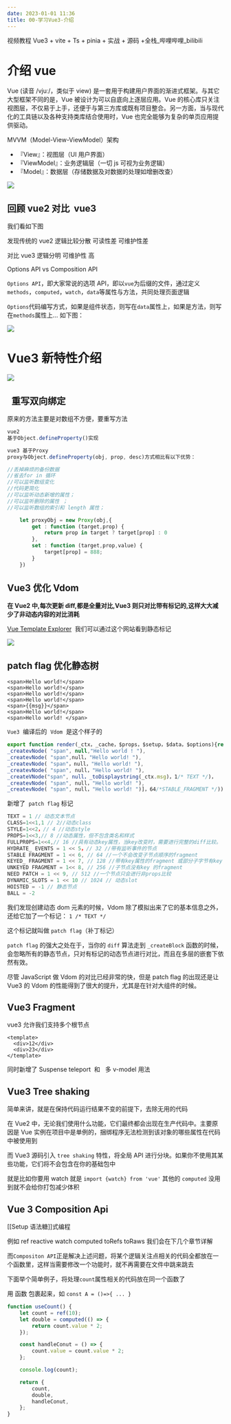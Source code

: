 ```yaml
---
date: 2023-01-01 11:36
title: 00-学习Vue3-介绍
---
```


视频教程 Vue3 + vite + Ts + pinia + 实战 + 源码 +全栈_哔哩哔哩_bilibili

# 介绍 vue

Vue (读音 /vjuː/，类似于 view) 是一套用于构建用户界面的渐进式框架。与其它大型框架不同的是，Vue 被设计为可以自底向上逐层应用。Vue 的核心库只关注视图层，不仅易于上手，还便于与第三方库或既有项目整合。另一方面，当与现代化的工具链以及各种支持类库结合使用时，Vue 也完全能够为复杂的单页应用提供驱动。

MVVM（Model-View-ViewModel）架构

- 『View』：视图层（UI 用户界面）
- 『ViewModel』：业务逻辑层（一切 js 可视为业务逻辑）
- 『Model』：数据层（存储数据及对数据的处理如增删改查）

![](./_images/image-2023-02-21_16-37-37-916-00-学习Vue3-介绍.png)

## 回顾 vue2 对比  vue3 

我们看如下图

发现传统的 vue2 逻辑比较分散 可读性差 可维护性差

对比 vue3 逻辑分明 可维护性 高

Options API vs Composition API

`Options API`，即大家常说的选项 API，即以`vue`为后缀的文件，通过定义`methods`，`computed`，`watch`，`data`等属性与方法，共同处理页面逻辑

`Options`代码编写方式，如果是组件状态，则写在`data`属性上，如果是方法，则写在`methods`属性上...
如下图：

![](./_images/image-2023-01-01_11-48-31-002-学习Vue3.png)

# Vue3 新特性介绍

![](./_images/image-2023-01-01_11-42-35-691-学习Vue3.png)

##   重写双向绑定

原来的方法主要是对数组不方便，要重写方法

```ts
vue2
基于Object.defineProperty()实现

vue3 基于Proxy
proxy与Object.defineProperty(obj, prop, desc)方式相比有以下优势：

//丢掉麻烦的备份数据
//省去for in 循环
//可以监听数组变化
//代码更简化
//可以监听动态新增的属性；
//可以监听删除的属性 ；
//可以监听数组的索引和 length 属性；

    let proxyObj = new Proxy(obj,{
        get : function (target,prop) {
            return prop in target ? target[prop] : 0
        },
        set : function (target,prop,value) {
            target[prop] = 888;
        }
    })
```

## Vue3 优化 Vdom

**在 Vue2 中,每次更新 diff,都是全量对比,Vue3 则只对比带有标记的,这样大大减少了非动态内容的对比消耗**

[Vue Template Explorer](https://vue-next-template-explorer.netlify.app/ "Vue Template Explorer")  我们可以通过这个网站看到静态标记

![](./_images/image-2023-01-01_11-43-32-177-学习Vue3.png)

## patch flag 优化静态树

```vue
<span>Hello world!</span>
<span>Hello world!</span>
<span>Hello world!</span>
<span>Hello world!</span>
<span>{{msg}}</span>
<span>Hello world!</span>
<span>Hello world! </span>
```

`Vue3`  编译后的  `Vdom`  是这个样子的

```ts
export function render(_ctx，_cache，$props，$setup，$data，$options){return (_openBlock(),_createBlock(_Fragment,null，[
_createvNode( "span", null,"Hello world ! "),
_createvNode( "span",null，"Hello world! "),
_createvNode( "span"，null，"Hello world! "),
_createvNode( "span", null，"Hello world! "),
_createVNode("span", null，_toDisplaystring(_ctx.msg)，1/* TEXT */)，
_createvNode( "span", null，"Hello world! "),
_createvNode( "span", null，"Hello world! ")]，64/*STABLE_FRAGMENT */))
```

新增了  `patch flag` 标记

```ts
TEXT = 1 // 动态文本节点
CLASS=1<<1,1 // 2//动态class
STYLE=1<<2，// 4 //动态style
PROPS=1<<3,// 8 //动态属性，但不包含类名和样式
FULLPR0PS=1<<4,// 16 //具有动态key属性，当key改变时，需要进行完整的diff比较。
HYDRATE_ EVENTS = 1 << 5，// 32 //带有监听事件的节点
STABLE FRAGMENT = 1 << 6, // 64 //一个不会改变子节点顺序的fragment
KEYED_ FRAGMENT = 1 << 7, // 128 //带有key属性的fragment 或部分子字节有key
UNKEYED FRAGMENT = 1<< 8, // 256 //子节点没有key 的fragment
NEED PATCH = 1 << 9, // 512 //一个节点只会进行非props比较
DYNAMIC_SLOTS = 1 << 10 // 1024 // 动态slot
HOISTED = -1 // 静态节点
BALL = -2
```

我们发现创建动态 dom 元素的时候，Vdom 除了模拟出来了它的基本信息之外，还给它加了一个标记： `1 /* TEXT */`

这个标记就叫做 `patch flag`（补丁标记）

`patch flag` 的强大之处在于，当你的 `diff` 算法走到 `_createBlock` 函数的时候，会忽略所有的静态节点，只对有标记的动态节点进行对比，而且在多层的嵌套下依然有效。

尽管 JavaScript 做 Vdom 的对比已经非常的快，但是 patch flag 的出现还是让 Vue3 的 Vdom 的性能得到了很大的提升，尤其是在针对大组件的时候。

## Vue3 Fragment

vue3 允许我们支持多个根节点

```vue
<template>
  <div>12</div>
  <div>23</div>
</template>
```

同时新增了 Suspense teleport  和   多 v-model 用法

## Vue3 Tree shaking

简单来讲，就是在保持代码运行结果不变的前提下，去除无用的代码

在 Vue2 中，无论我们使用什么功能，它们最终都会出现在生产代码中。主要原因是 Vue 实例在项目中是单例的，捆绑程序无法检测到该对象的哪些属性在代码中被使用到

而 Vue3 源码引入 `tree shaking` 特性，将全局 API 进行分块。如果你不使用其某些功能，它们将不会包含在你的基础包中

就是比如你要用 watch 就是 `import {watch} from 'vue'` 其他的 `computed` 没用到就不会给你打包减少体积

## Vue 3 Composition Api

[[Setup 语法糖]]式编程

例如 ref reactive watch computed toRefs toRaws 我们会在下几个章节详解

而`Compositon API`正是解决上述问题，将某个逻辑关注点相关的代码全都放在一个函数里，这样当需要修改一个功能时，就不再需要在文件中跳来跳去

下面举个简单例子，将处理`count`属性相关的代码放在同一个函数了

用 函数 包裹起来，如 `const A = ()=>{ ... }`

```js
function useCount() {
    let count = ref(10);
    let double = computed(() => {
        return count.value * 2;
    });

    const handleConut = () => {
        count.value = count.value * 2;
    };

    console.log(count);

    return {
        count,
        double,
        handleConut,
    };
}
```